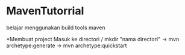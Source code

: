 # MavenTutorrial
belajar menggunakan build tools maven

*Membuat project
Masuk ke directori / mkdir "nama directori"
  -> mvn archetype:generate
  -> mvn archetype:quickstart
